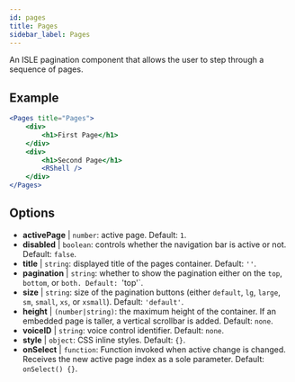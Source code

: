 ```yaml
---
id: pages 
title: Pages
sidebar_label: Pages
---
```


An ISLE pagination component that allows the user to step through a sequence of pages.

## Example

```jsx live
<Pages title="Pages">
    <div>
        <h1>First Page</h1>
    </div>
    <div>
        <h1>Second Page</h1>
        <RShell />
    </div>
</Pages>
``` 



## Options

* __activePage__ | `number`: active page. Default: `1`.
* __disabled__ | `boolean`: controls whether the navigation bar is active or not. Default: `false`.
* __title__ | `string`: displayed title of the pages container. Default: `''`.
* __pagination__ | `string`: whether to show the pagination either on the `top`, `bottom`, or `both. Default: `'top'`.
* __size__ | `string`: size of the pagination buttons (either `default`, `lg`, `large`, `sm`, `small`, `xs`, or `xsmall`). Default: `'default'`.
* __height__ | `(number|string)`: the maximum height of the container. If an embedded page is taller, a vertical scrollbar is added. Default: `none`.
* __voiceID__ | `string`: voice control identifier. Default: `none`.
* __style__ | `object`: CSS inline styles. Default: `{}`.
* __onSelect__ | `function`: Function invoked when active change is changed. Receives the new active page index as a sole parameter. Default: `onSelect() {}`.
